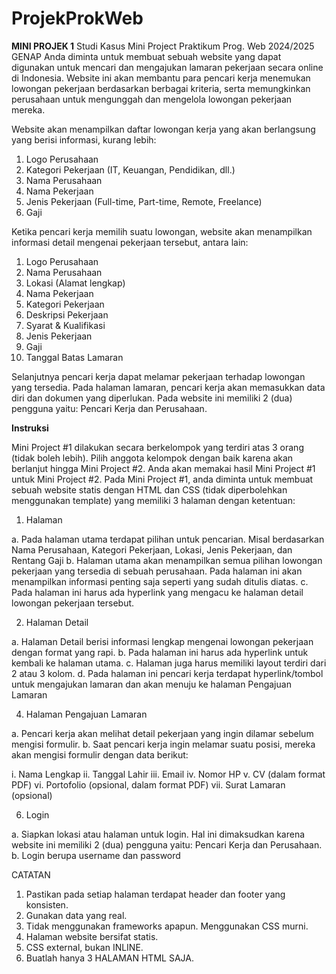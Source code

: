 # ProjekProkWeb

**MINI PROJEK 1**
Studi Kasus
Mini Project Praktikum Prog. Web 2024/2025 GENAP
Anda diminta untuk membuat sebuah website yang dapat digunakan untuk mencari dan mengajukan lamaran pekerjaan secara online di Indonesia. Website ini akan membantu para pencari kerja menemukan lowongan pekerjaan berdasarkan berbagai kriteria, serta memungkinkan perusahaan untuk mengunggah dan mengelola lowongan pekerjaan mereka.

Website akan menampilkan daftar lowongan kerja yang akan berlangsung 
yang berisi informasi, kurang lebih:

1. Logo Perusahaan
2. Kategori Pekerjaan (IT, Keuangan, Pendidikan, dll.)
3. Nama Perusahaan
4. Nama Pekerjaan
5. Jenis Pekerjaan (Full-time, Part-time, Remote, Freelance)
6. Gaji

Ketika pencari kerja memilih suatu lowongan, website akan menampilkan informasi detail mengenai pekerjaan tersebut, antara lain:

1. Logo Perusahaan
2. Nama Perusahaan
3. Lokasi (Alamat lengkap)
4. Nama Pekerjaan
5. Kategori Pekerjaan
6. Deskripsi Pekerjaan
7. Syarat & Kualifikasi
8. Jenis Pekerjaan
9. Gaji
10. Tanggal Batas Lamaran
    
Selanjutnya pencari kerja dapat melamar pekerjaan terhadap lowongan yang tersedia. Pada halaman lamaran, pencari kerja akan memasukkan data diri dan dokumen yang diperlukan. Pada website ini memiliki 2 (dua) pengguna yaitu: Pencari Kerja dan Perusahaan.

**Instruksi**

Mini Project #1 dilakukan secara berkelompok yang terdiri atas 3 orang (tidak boleh lebih). Pilih anggota kelompok dengan baik karena akan berlanjut hingga Mini Project #2. Anda akan memakai hasil Mini Project #1 untuk Mini Project #2. Pada Mini Project #1, anda diminta untuk
membuat sebuah website statis dengan HTML dan CSS (tidak diperbolehkan menggunakan template) yang memiliki 3 halaman dengan ketentuan:

1. Halaman 

a. Pada halaman utama terdapat pilihan untuk pencarian. Misal berdasarkan Nama
Perusahaan, Kategori Pekerjaan, Lokasi, Jenis Pekerjaan, dan Rentang Gaji
b. Halaman utama akan menampilkan semua pilihan lowongan pekerjaan yang tersedia di sebuah perusahaan. Pada halaman ini akan menampilkan informasi
penting saja seperti yang sudah ditulis diatas.
c. Pada halaman ini harus ada hyperlink yang mengacu ke halaman detail
lowongan pekerjaan tersebut.

2. Halaman Detail
   
a. Halaman Detail berisi informasi lengkap mengenai lowongan pekerjaan dengan format yang rapi.
b. Pada halaman ini harus ada hyperlink untuk kembali ke halaman utama.
c. Halaman juga harus memiliki layout terdiri dari 2 atau 3 kolom.
d. Pada halaman ini pencari kerja terdapat hyperlink/tombol untuk mengajukan lamaran dan akan menuju ke halaman Pengajuan Lamaran

4. Halaman Pengajuan Lamaran
   
a. Pencari kerja akan melihat detail pekerjaan yang ingin dilamar sebelum mengisi formulir.
b. Saat pencari kerja ingin melamar suatu posisi, mereka akan mengisi formulir dengan data berikut:

i. Nama Lengkap
ii. Tanggal Lahir
iii. Email
iv. Nomor HP
v. CV (dalam format PDF)
vi. Portofolio (opsional, dalam format PDF)
vii. Surat Lamaran (opsional)

6. Login
   
a. Siapkan lokasi atau halaman untuk login. Hal ini dimaksudkan karena website ini memiliki 2 (dua) pengguna yaitu: Pencari Kerja dan Perusahaan.
b. Login berupa username dan password

CATATAN

1. Pastikan pada setiap halaman terdapat header dan footer yang konsisten.
2. Gunakan data yang real.
3. Tidak menggunakan frameworks apapun. Menggunakan CSS murni.
4. Halaman website bersifat statis.
5. CSS external, bukan INLINE.
6. Buatlah hanya 3 HALAMAN HTML SAJA.
